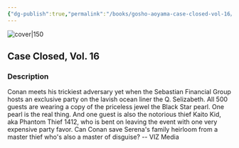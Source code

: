 ```yaml
---
{"dg-publish":true,"permalink":"/books/gosho-aoyama-case-closed-vol-16/","title":"\"Detektiv Conan, Vol. 16\"","tags":["manga","crime"]}
---
```




![cover|150](http://books.google.com/books/content?id=kYTzAQAAQBAJ&printsec=frontcover&img=1&zoom=1&source=gbs_api)

## Case Closed, Vol. 16

### Description

Conan meets his trickiest adversary yet when the Sebastian Financial Group hosts an exclusive party on the lavish ocean liner the Q. Selizabeth. All 500 guests are wearing a copy of the priceless jewel the Black Star pearl. One pearl is the real thing. And one guest is also the notorious thief Kaito Kid, aka Phantom Thief 1412, who is bent on leaving the event with one very expensive party favor. Can Conan save Serena's family heirloom from a master thief who's also a master of disguise? -- VIZ Media
```